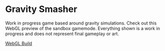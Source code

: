 # Gravity Smasher

Work in progress game based around gravity simulations. Check out this WebGL preview of the sandbox gamemode. Everything shown is a work in progress and does not represent final gameplay or art.

[WebGL Build](https://mcdonaldduncan.github.io/GravitySmasher/Builds/index.html)
